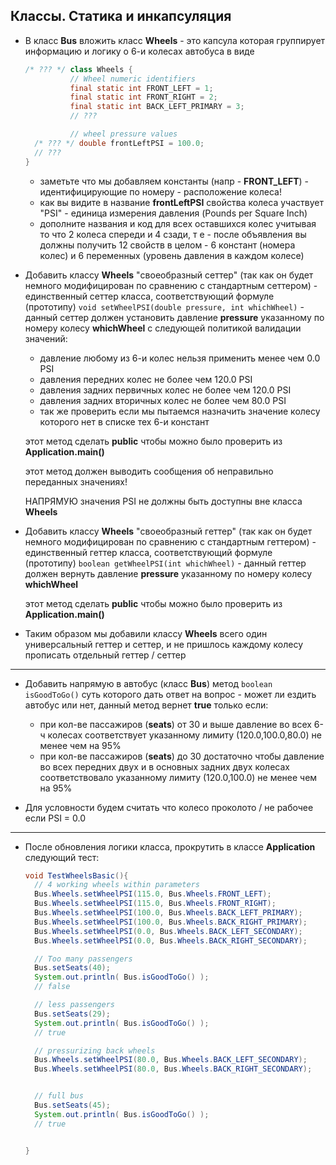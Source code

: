 ## Классы. Статика и инкапсуляция 

* В класс **Bus** вложить класс **Wheels** - это капсула которая группирует информацию и логику о 6-и колесах автобуса в виде
 
  ```java
  /* ??? */ class Wheels {
            // Wheel numeric identifiers
            final static int FRONT_LEFT = 1;
            final static int FRONT_RIGHT = 2;
            final static int BACK_LEFT_PRIMARY = 3;
            // ???

            // wheel pressure values 
    /* ??? */ double frontLeftPSI = 100.0;
    // ???
  }
  ```  
  - заметьте что мы добавляем константы (напр - **FRONT_LEFT**) - идентифицирующие по номеру - расположение колеса!
  - как вы видите в название **frontLeftPSI** свойства колеса участвует  "PSI" - единица измерения давления (Pounds per Square Inch)
  - дополните названия и код для всех оставшихся колес учитывая то что 2 колеса спереди и 4 сзади, т е - после объявления вы должны получить 12 свойств в целом - 6 констант (номера колес) и 6 переменных (уровень давления в каждом колесе)

* Добавить классу  **Wheels** "своеобразный сеттер" (так как он будет немного модифицирован по сравнению с стандартным сеттером) - единственный сеттер класса, соответствующий формуле (прототипу) ```void setWheelPSI(double pressure, int whichWheel)``` - данный сеттер должен установить давление **pressure** указанному по номеру колесу  **whichWheel** с следующей политикой валидации значений:
  - давление любому из 6-и колес нельзя применить менее чем 0.0 PSI 
  - давления передних колес не более чем 120.0 PSI
  - давления задних первичных колес не более чем 120.0 PSI
  - давления задних вторичных колес не более чем 80.0 PSI
  - так же проверить если мы пытаемся назначить значение колесу которого нет в списке тех 6-и констант

  этот метод сделать **public** чтобы можно было проверить из **Application.main()**

  этот метод должен выводить сообщения об неправильно переданных значениях!

  НАПРЯМУЮ значения PSI не должны быть доступны вне класса **Wheels** 
  
  

* Добавить классу  **Wheels** "своеобразный геттер" (так как он будет немного модифицирован по сравнению с стандартным геттером) - единственный геттер класса, соответствующий формуле (прототипу) ```boolean getWheelPSI(int whichWheel)``` - данный геттер должен вернуть давление **pressure** указанному по номеру колесу  **whichWheel** 

  этот метод сделать **public** чтобы можно было проверить из **Application.main()**


* Таким образом мы добавили классу **Wheels** всего один универсальный геттер и сеттер, и не пришлось каждому колесу прописать отдельный геттер / сеттер

---

* Добавить напрямую в автобус (класс **Bus**) метод ```boolean isGoodToGo()``` суть которого дать ответ на вопрос - может ли ездить автобус или нет, данный метод вернет **true** только если:
  - при кол-ве пассажиров (**seats**) от 30 и выше давление во всех 6-ч колесах соответствует указанному лимиту (120.0,100.0,80.0) не менее чем на 95%
  - при кол-ве пассажиров (**seats**) до 30 достаточно чтобы давление во всех передних двух и в основных задних двух колесах соответствовало указанному лимиту (120.0,100.0) не менее чем на 95%

* Для условности будем считать что колесо проколото / не рабочее если PSI = 0.0
 
--- 
* После обновления логики класса, прокрутить в классе **Application** следующий тест:
  ```java
  void TestWheelsBasic(){
    // 4 working wheels within parameters
    Bus.Wheels.setWheelPSI(115.0, Bus.Wheels.FRONT_LEFT);
    Bus.Wheels.setWheelPSI(115.0, Bus.Wheels.FRONT_RIGHT);
    Bus.Wheels.setWheelPSI(100.0, Bus.Wheels.BACK_LEFT_PRIMARY);
    Bus.Wheels.setWheelPSI(100.0, Bus.Wheels.BACK_RIGHT_PRIMARY);
    Bus.Wheels.setWheelPSI(0.0, Bus.Wheels.BACK_LEFT_SECONDARY);
    Bus.Wheels.setWheelPSI(0.0, Bus.Wheels.BACK_RIGHT_SECONDARY);

    // Too many passengers
    Bus.setSeats(40);
    System.out.println( Bus.isGoodToGo() );
    // false

    // less passengers
    Bus.setSeats(29);
    System.out.println( Bus.isGoodToGo() );
    // true

    // pressurizing back wheels
    Bus.Wheels.setWheelPSI(80.0, Bus.Wheels.BACK_LEFT_SECONDARY);
    Bus.Wheels.setWheelPSI(80.0, Bus.Wheels.BACK_RIGHT_SECONDARY);


    // full bus
    Bus.setSeats(45);
    System.out.println( Bus.isGoodToGo() );
    // true    


  }


  ```
  

